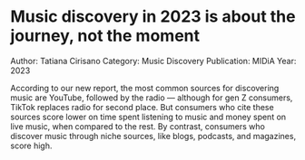 # Music discovery in 2023 is about the journey, not the moment

Author: Tatiana Cirisano
Category: Music Discovery
Publication: MIDiA
Year: 2023

According to our new report, the most common sources for discovering music are YouTube, followed by the radio — although for gen Z consumers, TikTok replaces radio for second place. But consumers who cite these sources score lower on time spent listening to music and money spent on live music, when compared to the rest. By contrast, consumers who discover music through niche sources, like blogs, podcasts, and magazines, score high.